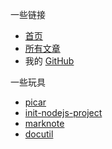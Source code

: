 一些链接

- [首页](/)
- [所有文章](/TOC.md)
- 我的 [GitHub](https://github.com/yuekcc)

一些玩具

- [picar](https://github.com/yuekcc/picar)
- [init-nodejs-project](https://github.com/yuekcc/inp)
- [marknote](https://github.com/yuekcc/marknote)
- [docutil](https://github.com/yuekcc/docutil)
